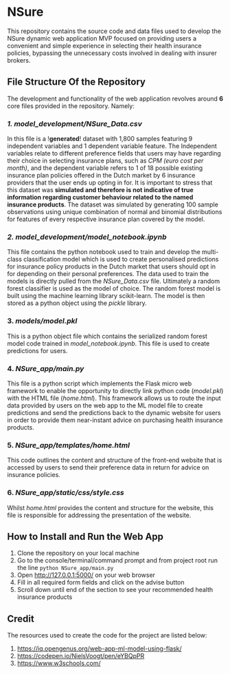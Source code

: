 # NSure
This repository contains the source code and data files used to develop the NSure dynamic web application MVP focused on providing users a convenient and simple experience in selecting their health insurance policies, bypassing the unnecessary costs involved in dealing with insurer brokers.

## File Structure Of the Repository
The development and functionality of the web application revolves around **6** core files provided in the repository. Namely:

### *1. model_development/NSure_Data.csv*
In this file is a !**generated**! dataset with 1,800 samples featuring 9 independent variables and 1 dependent variable feature. The Independent variables relate to different preference fields that users may have regarding their choice in selecting insurance plans, such as *CPM (euro cost per month)*, and the dependent variable refers to 1 of 18 possible existing insurance plan policies offered in the Dutch market by 6 insurance providers that the user ends up opting in for. It is important to stress that this dataset was **simulated and therefore is not indicative of true information regarding customer behaviour related to the named insurance products**. The dataset was simulated by generating 100 sample observations using unique combination of normal and binomial distributions for features of every respective insurance plan covered by the model. 

### *2. model_development/model_notebook.ipynb*
This file contains the python notebook used to train and develop the multi-class classification model which is used to create personalised predictions for insurance policy products in the Dutch market that users should opt in for depending on their personal preferences. The data used to train the models is directly pulled from the *NSure_Data.csv* file. Ultimately a random forest classifier is used as the model of choice. The random forest model is built using the machine learning library scikit-learn. The model is then stored as a python object using the *pickle* library.

### 3. *models/model.pkl*
This is a python object file which contains the serialized random forest model code trained in *model_notebook.ipynb*. This file is used to create predictions for users.

### 4. *NSure_app/main.py*
This file is a python script which implements the Flask micro web framework to enable the opportunity to directly link python code (*model.pkl*) with the HTML file (*home.html*). This framework allows us to route the input data provided by users on the web app to the ML model file to create predictions and send the predictions back to the dynamic website for users in order to provide them near-instant advice on purchasing health insurance products. 

### 5. *NSure_app/templates/home.html*
This code outlines the content and structure of the front-end website that is accessed by users to send their preference data in return for advice on insurance policies.

### 6. *NSure_app/static/css/style.css*
Whilst *home.html* provides the content and structure for the website, this file is responsible for addressing the presentation of the website.


## How to Install and Run the Web App

1) Clone the repository on your local machine
2) Go to the console/terminal/command prompt and from project root run the line ```python NSure_app/main.py```
3) Open http://127.0.0.1:5000/ on your web browser
4) Fill in all required form fields and click on the advise button
5) Scroll down until end of the section to see your recommended health insurance products 


## Credit
The resources used to create the code for the project are listed below:
1) https://iq.opengenus.org/web-app-ml-model-using-flask/
2) https://codepen.io/NielsVoogt/pen/eYBQpPR
3) https://www.w3schools.com/
